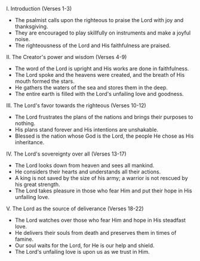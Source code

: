I. Introduction (Verses 1-3)
- The psalmist calls upon the righteous to praise the Lord with joy and thanksgiving.
- They are encouraged to play skillfully on instruments and make a joyful noise.
- The righteousness of the Lord and His faithfulness are praised.

II. The Creator's power and wisdom (Verses 4-9)
- The word of the Lord is upright and His works are done in faithfulness.
- The Lord spoke and the heavens were created, and the breath of His mouth formed the stars.
- He gathers the waters of the sea and stores them in the deep.
- The entire earth is filled with the Lord's unfailing love and goodness.

III. The Lord's favor towards the righteous (Verses 10-12)
- The Lord frustrates the plans of the nations and brings their purposes to nothing.
- His plans stand forever and His intentions are unshakable.
- Blessed is the nation whose God is the Lord, the people He chose as His inheritance.

IV. The Lord's sovereignty over all (Verses 13-17)
- The Lord looks down from heaven and sees all mankind.
- He considers their hearts and understands all their actions.
- A king is not saved by the size of his army; a warrior is not rescued by his great strength.
- The Lord takes pleasure in those who fear Him and put their hope in His unfailing love.

V. The Lord as the source of deliverance (Verses 18-22)
- The Lord watches over those who fear Him and hope in His steadfast love.
- He delivers their souls from death and preserves them in times of famine.
- Our soul waits for the Lord, for He is our help and shield.
- The Lord's unfailing love is upon us as we trust in Him.